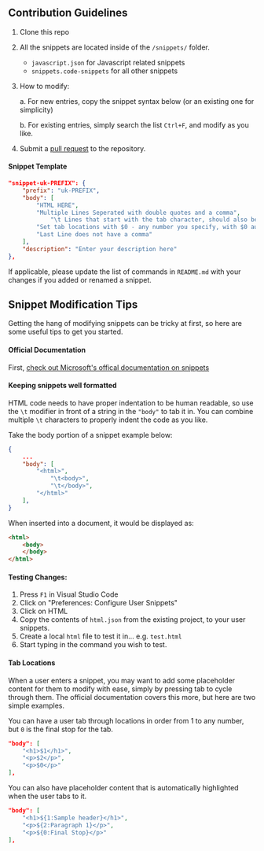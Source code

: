 Contribution Guidelines
---
1. Clone this repo
2. All the snippets are located inside of the `/snippets/` folder. 
  
    - `javascript.json` for Javascript related snippets
    - `snippets.code-snippets` for all other snippets

3. How to modify:

    a. For new entries, copy the snippet syntax below (or an existing one for simplicity)

   b. For existing entries, simply search the list `Ctrl+F`, and modify as you like.

4. Submit a [pull request](https://github.com/dons20/UIKit-VSCode/pulls) to the repository.

#### Snippet Template

```json
"snippet-uk-PREFIX": {
    "prefix": "uk-PREFIX",
    "body": [ 	
        "HTML HERE",
        "Multiple Lines Seperated with double quotes and a comma",
            "\t Lines that start with the tab character, should also be visually tabbed for better readability",
        "Set tab locations with $0 - any number you specify, with $0 automatically being the last tab location",
        "Last Line does not have a comma"
    ],
    "description": "Enter your description here"
}, 
```
If applicable, please update the list of commands in `README.md` with your changes if you added or renamed a snippet.

Snippet Modification Tips
---

Getting the hang of modifying snippets can be tricky at first, so here are some useful tips to get you started.

#### Official Documentation

First, [check out Microsoft's offical documentation on snippets](https://code.visualstudio.com/Docs/customization/userdefinedsnippets)

#### Keeping snippets well formatted

HTML code needs to have proper indentation to be human readable, so use the `\t` modifier in front of a string in the `"body"` to tab it in. You can combine multiple `\t` characters to properly indent the code as you like.

Take the body portion of a snippet example below:

```json
{
    ...
    "body": [   
        "<html>",
            "\t<body>",
            "\t</body>",
        "</html>"
    ],
}
```

When inserted into a document, it would be displayed as:

```html
<html>
    <body>
    </body>
</html>
```

#### Testing Changes:

1. Press `F1` in Visual Studio Code
2. Click on "Preferences: Configure User Snippets"
3. Click on HTML
4. Copy the contents of `html.json` from the existing project, to your user snippets.
5. Create a local `html` file to test it in... e.g. `test.html`
6. Start typing in the command you wish to test.

#### Tab Locations

When a user enters a snippet, you may want to add some placeholder content for them to modify with ease, simply by pressing tab to cycle through them. The official documentation covers this more, but here are two simple examples.

You can have a user tab through locations in order from 1 to any number, but `0` is the final stop for the tab.
```json
"body": [   
    "<h1>$1</h1>",
    "<p>$2</p>",
    "<p>$0</p>"
],
```

You can also have placeholder content that is automatically highlighted when the user tabs to it.

```json
"body": [   
    "<h1>${1:Sample header}</h1>",
    "<p>${2:Paragraph 1}</p>",
    "<p>${0:Final Stop}</p>"
],
```
